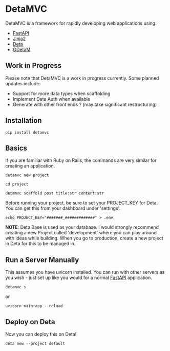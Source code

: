 # DetaMVC


DetaMVC is a framework for rapidly developing web applications using:
- [FastAPI](https://fastapi.tiangolo.com/)
- [Jinja2](https://fastapi.tiangolo.com/advanced/templates/?h=jinja2)
- [Deta](https://docs.deta.sh/docs/home)
- [ODetaM](https://github.com/rickh94/ODetaM)

## Work in Progress
Please note that DetaMVC is a work in progress currently. Some planned updates include:
- Support for more data types when scaffolding
- Implement Deta Auth when available
- Generate with other front ends ? (may take significant restructuring)

## Installation
```
pip install detamvc
```
   

## Basics
If you are familiar with Ruby on Rails, the commands are very similar for creating an application. 

```
detamvc new project

cd project

detamvc scaffold post title:str content:str
```

Before running your project, be sure to set your PROJECT_KEY for Deta. You can get this from your dashboard under 'settings'.


```
echo PROJECT_KEY="#######_#############" > .env
```

**NOTE**: Deta Base is used as your database. I would strongly recommend creating a new Project called 'development' where you can play around with ideas while building. When you go to production, create a new project in Deta for this to be managed in.

## Run a Server Manually

This assumes you have uvicorn installed. You can run with other servers as you wish - just set up like you would for a normal [FastAPI](https://fastapi.tiangolo.com/deployment/manually/ "Run a Server Manually - Uvicorn") application.
```
detamvc s
```
or
```
uvicorn main:app --reload
```

## Deploy on Deta
Now you can deploy this on Deta!
```
deta new --project default
```